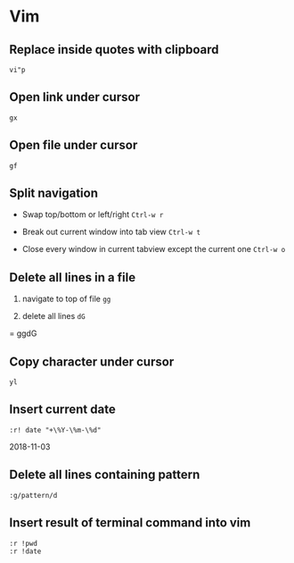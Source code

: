 # Vim

## Replace inside quotes with clipboard

```
vi"p
```

## Open link under cursor

```
gx
```

## Open file under cursor

```
gf
```

## Split navigation

- Swap top/bottom or left/right `Ctrl-w r`

- Break out current window into tab view `Ctrl-w t`

- Close every window in current tabview except the current one `Ctrl-w o`

## Delete all lines in a file

1. navigate to top of file
   `gg`

2. delete all lines
   `dG`

= ggdG

## Copy character under cursor

```
yl
```

## Insert current date

```
:r! date "+\%Y-\%m-\%d"
```

2018-11-03

## Delete all lines containing pattern

```
:g/pattern/d
```

## Insert result of terminal command into vim

```
:r !pwd
:r !date
```
